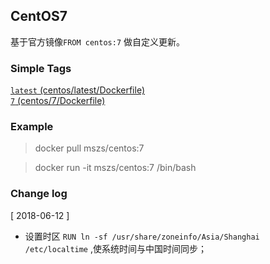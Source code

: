## CentOS7

基于官方镜像`FROM centos:7` 做自定义更新。 


### Simple Tags

[`latest` (centos/latest/Dockerfile)](https://github.com/zingsono/Docker/tree/master/mszs/centos/latest/Dockerfile)   
[`7` (centos/7/Dockerfile)](https://github.com/zingsono/Docker/tree/master/mszs/centos/7/Dockerfile)

### Example

> docker pull mszs/centos:7

> docker run -it mszs/centos:7 /bin/bash

### Change log

[ 2018-06-12 ]  
- 设置时区 `RUN ln -sf /usr/share/zoneinfo/Asia/Shanghai /etc/localtime` ,使系统时间与中国时间同步；
